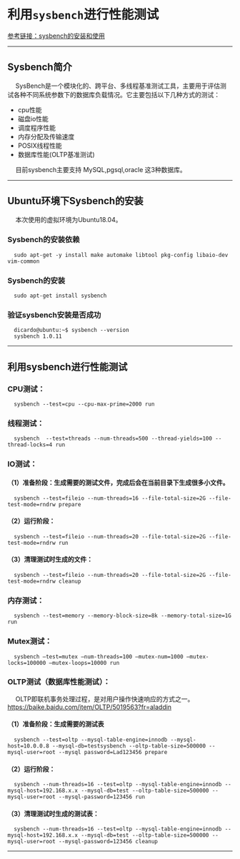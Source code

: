 # 利用`sysbench`进行性能测试

[参考链接：sysbench的安装和使用](https://www.cnblogs.com/chenshengkai/p/12626756.html)

-----------------

## Sysbench简介

&emsp; SysBench是一个模块化的、跨平台、多线程基准测试工具，主要用于评估测试各种不同系统参数下的数据库负载情况。它主要包括以下几种方式的测试：
- cpu性能
- 磁盘io性能
- 调度程序性能
- 内存分配及传输速度 
- POSIX线程性能
- 数据库性能(OLTP基准测试)      

&emsp; 目前sysbench主要支持 MySQL,pgsql,oracle 这3种数据库。

----------------

## Ubuntu环境下Sysbench的安装

&emsp; 本次使用的虚拟环境为Ubuntu18.04。

### Sysbench的安装依赖

```
  sudo apt-get -y install make automake libtool pkg-config libaio-dev vim-common
```

### Sysbench的安装

```
  sudo apt-get install sysbench
```

### 验证sysbench安装是否成功

```
  dicardo@ubuntu:~$ sysbench --version
  sysbench 1.0.11
```

---------------

## 利用sysbench进行性能测试

### CPU测试：

```
  sysbench --test=cpu --cpu-max-prime=2000 run
```

### 线程测试：

```
  sysbench  --test=threads --num-threads=500 --thread-yields=100 --thread-locks=4 run
```

### IO测试：

#### （1）准备阶段：生成需要的测试文件，完成后会在当前目录下生成很多小文件。

```
  sysbench --test=fileio --num-threads=16 --file-total-size=2G --file-test-mode=rndrw prepare
```

#### （2）运行阶段：

```
  sysbench --test=fileio --num-threads=20 --file-total-size=2G --file-test-mode=rndrw run
```

#### （3）清理测试时生成的文件：

```
  sysbench --test=fileio --num-threads=20 --file-total-size=2G --file-test-mode=rndrw cleanup
```

### 内存测试：

```
  sysbench --test=memory --memory-block-size=8k --memory-total-size=1G run
```

### Mutex测试：

```
  sysbench –test=mutex –num-threads=100 –mutex-num=1000 –mutex-locks=100000 –mutex-loops=10000 run
```

### OLTP测试（数据库性能测试）：

&emsp; OLTP即联机事务处理过程，是对用户操作快速响应的方式之一。https://baike.baidu.com/item/OLTP/5019563?fr=aladdin

#### （1）准备阶段：生成需要的测试表

```
  sysbench --test=oltp --mysql-table-engine=innodb --mysql-host=10.0.0.8 --mysql-db=testsysbench --oltp-table-size=500000 --mysql-user=root --mysql password=Lad123456 prepare
```

#### （2）运行阶段：

```
  sysbench --num-threads=16 --test=oltp --mysql-table-engine=innodb --mysql-host=192.168.x.x --mysql-db=test --oltp-table-size=500000 --mysql-user=root --mysql-password=123456 run
```

#### （3）清理测试时生成的测试表：

```
  sysbench --num-threads=16 --test=oltp --mysql-table-engine=innodb --mysql-host=192.168.x.x --mysql-db=test --oltp-table-size=500000 --mysql-user=root --mysql-password=123456 cleanup
```


--------------













